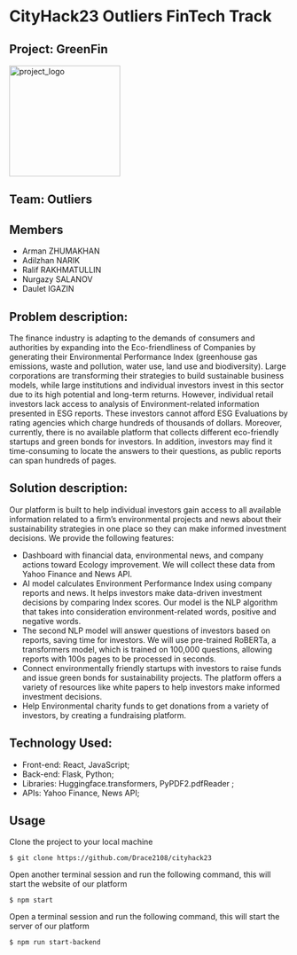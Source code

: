 # CityHack23 Outliers FinTech Track
## Project: GreenFin

<img src="https://user-images.githubusercontent.com/51944593/151665117-0d58be0c-e784-444e-b093-a4e299b1a6e8.png" width="200" alt="project_logo"/>
  
## Team: Outliers 
## Members
- Arman ZHUMAKHAN
- Adilzhan NARIK
- Ralif RAKHMATULLIN
- Nurgazy SALANOV
- Daulet IGAZIN

## Problem description:
The finance industry is adapting to the demands of consumers and authorities by expanding into the Eco-friendliness of Companies by generating their Environmental Performance Index (greenhouse gas emissions, waste and pollution, water use, land use and biodiversity). Large corporations are transforming their strategies to build sustainable business models, while large institutions and individual investors invest in this sector due to its high potential and long-term returns. However, individual retail investors lack access to analysis of Environment-related information presented in ESG reports. These investors cannot afford ESG Evaluations by rating agencies which charge hundreds of thousands of dollars. Moreover, currently, there is no available platform that collects different eco-friendly startups and green bonds for investors. In addition, investors may find it time-consuming to locate the answers to their questions, as public reports can span hundreds of pages.

## Solution description:
Our platform is built to help individual investors gain access to all available information related to a firm’s environmental projects and news about their sustainability strategies in one place so they can make informed investment decisions. We provide the following features:
- Dashboard with financial data, environmental news, and company actions toward Ecology improvement. We will collect these data from Yahoo Finance and News API. 
- AI model calculates Environment Performance Index using company reports and news. It helps investors make data-driven investment decisions by comparing Index scores. Our model is the NLP algorithm that takes into consideration environment-related words, positive and negative words. 
- The second NLP model will answer questions of investors based on reports, saving time for investors. We will use pre-trained RoBERTa, a transformers model, which is trained on 100,000 questions, allowing reports with 100s pages to be processed in seconds.
- Connect environmentally friendly startups with investors to raise funds and issue green bonds for sustainability projects. The platform offers a variety of resources like white papers to help investors make informed investment decisions.
- Help Environmental charity funds to get donations from a variety of investors, by creating a fundraising platform.

## Technology Used: 
- Front-end: React, JavaScript; 
- Back-end: Flask, Python; 
- Libraries: Huggingface.transformers, PyPDF2.pdfReader ;
- APIs: Yahoo Finance, News API;


## Usage
Clone the project to your local machine
```
$ git clone https://github.com/Drace2108/cityhack23
```

Open another terminal session and run the following command, this will start the website of our platform
```
$ npm start
```

Open a terminal session and run the following command, this will start the server of our platform
```
$ npm run start-backend
```


